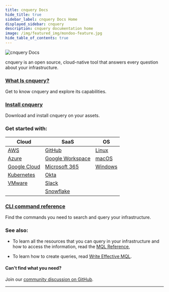 ```yaml
---
title: cnquery Docs
hide_title: true
sidebar_label: cnquery Docs Home
displayed_sidebar: cnquery
description: cnquery documentation home
image: /img/featured_img/mondoo-feature.jpg
hide_table_of_contents: true
---
```


![cnquery Docs](/img/cnquery/cnquery-logo.png)

cnquery is an open source, cloud-native tool that answers every question about your infrastructure.

### [What Is cnquery?](/cnquery/cnquery-about/)

Get to know cnquery and explore its capabilities.

### [Install cnquery](/cnquery/)

Download and install cnquery on your assets.

### Get started with:

| **Cloud**    | **SaaS**         | **OS** |
|--------------|------------------|---------|
| [AWS](/cnquery/cloud/aws/)          | [GitHub](/cnquery/saas/github/)           | [Linux](/cnquery/cnquery-oper/cnquery-linux-intro)   |
| [Azure](/cnquery/cloud/azure/)        | [Google Workspace](/cnquery/saas/google_workspace/)| [macOS](/cnquery/cnquery-oper/cnquery-macos-intro)   |
| [Google Cloud](/cnquery/cloud/gcp/) | [Microsoft 365](/cnquery/saas/ms365/)    | [Windows](/cnquery/cnquery-oper/cnquery-windows-intro) |
| [Kubernetes](/cnquery/cloud/k8s/)   | [Okta](/cnquery/saas/okta/)             |         |
| [VMware](/cnquery/cloud/k8s/)       | [Slack](/cnquery/saas/slack/)            |         |
|              | [Snowflake](/cnquery/saas/snowflake/)        |         |


### [CLI command reference](/cnquery/cli/cnquery/)

Find the commands you need to search and query your infrastructure.

### See also:

- To learn all the resources that you can query in your infrastructure and how to access the information, read the [MQL Reference](/mql/resources/),

- To learn how to create queries, read [Write Effective MQL](/mql/mql.write).

#### Can't find what you need?

Join our [community discussion on GitHub](https://github.com/orgs/mondoohq/discussions).

---

